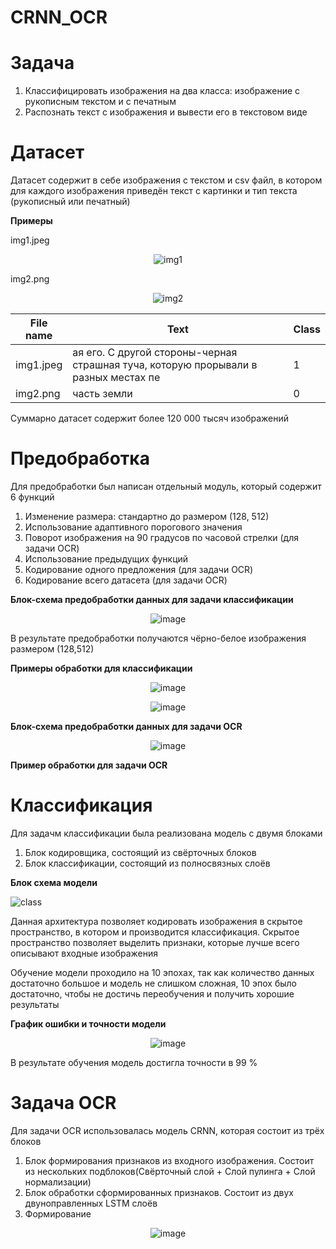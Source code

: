 # CRNN_OCR

# **Задача**
1) Классифицировать изображения на два класса: изображение с рукописным текстом и с печатным
2) Распознать текст с изображения и вывести его в текстовом виде

# **Датасет**

Датасет содержит в себе изображения с текстом и csv файл, в котором для каждого изображения приведён текст с картинки и тип текста (рукописный или печатный)

**Примеры**

img1.jpeg
<div align="center">
  
![img1](https://github.com/user-attachments/assets/3d7480c3-5b2e-4f7b-9490-a3b2860bc72b)

</div>

img2.png
<div align="center">
  
![img2](https://github.com/user-attachments/assets/0c177ccb-041b-4810-b90d-7d91091a876c)

</div>

<div align="center">

File name | Text | Class |
--- | --- | --- |
img1.jpeg | ая его. С другой стороны-черная страшная туча, которую прорывали в разных местах пе | 1 |
img2.png | часть земли | 0 |

</div>

Суммарно датасет содержит более 120 000 тысяч изображений

# Предобработка 

Для предобработки был написан отдельный модуль, который содержит 6 функций
1. Изменение размера: стандартно до размером (128, 512)
2. Использование адаптивного порогового значения
3. Поворот изображения на 90 градусов по часовой стрелки (для задачи OCR)
4. Использование предыдущих функций
5. Кодирование одного предложения (для задачи OCR)
6. Кодирование всего датасета (для задачи OCR)

**Блок-схема предобработки данных для задачи классификации**
<div align="center">
  
![image](https://github.com/user-attachments/assets/2e248ed6-654a-4b6b-99ce-35887d415c71)

</div>

В результате предобработки получаются чёрно-белое изображения размером (128,512)

**Примеры обработки для классификации**

<div align="center">
  
![image](https://github.com/user-attachments/assets/9f4cc841-43d0-4903-8b8d-9e1cc813d525)

![image](https://github.com/user-attachments/assets/5944f790-c81d-43b6-82ec-8b915b69ce24)

</div>

**Блок-схема предобработки данных для задачи OCR**

<div align="center">

![image](https://github.com/user-attachments/assets/958c4a3b-1f82-4ee6-8f90-06700e1201ec)

</div>

**Пример обработки для задачи OCR**

# **Классификация**

Для задачм классификации была реализована модель с двумя блоками
1) Блок кодировщика, состоящий из свёрточных блоков
2) Блок классификации, состоящий из полносвязных слоёв

**Блок схема модели**

![class](https://github.com/user-attachments/assets/26ba58da-5b03-4cb0-8f50-4cff8c8bca50)

Данная архитектура позволяет кодировать изображения в скрытое пространство, в котором и производится классификация. Скрытое пространство позволяет выделить признаки, которые лучше всего описывают входные изображения

Обучение модели проходило на 10 эпохах, так как количество данных достаточно большое и модель не слишком сложная, 10 эпох было достаточно, чтобы не достичь переобучения и получить хорошие результаты

**График ошибки и точности модели**

<div align="center">

![image](https://github.com/user-attachments/assets/59dca864-f423-4e01-917d-d182292c1e30)

</div>

В результате обучения модель достигла точности в 99 % 

# **Задача OCR**

Для задачи OCR использовалась модель CRNN, которая состоит из трёх блоков
1) Блок формирования признаков из входного изображения. Состоит из нескольких подблоков(Свёрточный слой + Слой пулинга + Слой нормализации)
2) Блок обработки сформированных признаков. Состоит из двух двуноправленных LSTM слоёв
3) Формирование 

<div align="center">

![image](https://github.com/user-attachments/assets/d271ae0b-3c34-4373-aa42-c162dfb60f7c)

</div>




